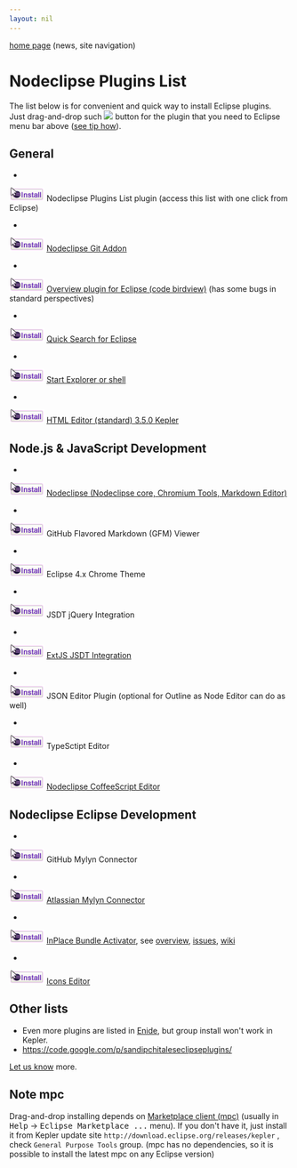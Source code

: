 ```yaml
---
layout: nil
---
```


[home page](/) (news, site navigation)

# Nodeclipse Plugins List

The list below is for convenient and quick way to install Eclipse plugins.  
Just drag-and-drop such <img src="http://marketplace.eclipse.org/sites/all/modules/custom/marketplace/images/installbutton.png">
 button for the plugin that you need to Eclipse menu bar above ([see tip how](/img/how-drap-an-drop-to-install.png)).

## General

- <a href="http://marketplace.eclipse.org/marketplace-client-intro?mpc_install=1084253">
<img src="/img/installbutton.png"></a>
Nodeclipse Plugins List plugin (access this list with one click from Eclipse)
- <a href="http://marketplace.eclipse.org/marketplace-client-intro?mpc_install=1076754">
<img src="/img/installbutton.png"></a>
[Nodeclipse Git Addon](http://www.nodeclipse.org/git/addon/)
- <a href="http://marketplace.eclipse.org/marketplace-client-intro?mpc_install=687236" class="drag">
<img src="/img/installbutton.png"></a>
[Overview plugin for Eclipse (code birdview)](http://marketplace.eclipse.org/node/687236) (has some bugs in standard perspectives)
- <a href="http://marketplace.eclipse.org/marketplace-client-intro?mpc_install=993512">
<img src="/img/installbutton.png"></a>
[Quick Search for Eclipse](http://marketplace.eclipse.org/content/quick-search-eclipse)
- <a href="http://marketplace.eclipse.org/marketplace-client-intro?mpc_install=641101">
<img src="/img/installbutton.png"/></a>
[Start Explorer or shell](http://marketplace.eclipse.org/node/641101)
- <a href="http://marketplace.eclipse.org/marketplace-client-intro?mpc_install=1103239">
<img src="/img/installbutton.png"></a>
[HTML Editor (standard) 3.5.0 Kepler](http://marketplace.eclipse.org/content/html-editor-standard)


## Node.js & JavaScript Development

- <a href="http://marketplace.eclipse.org/marketplace-client-intro?mpc_install=759140">
<img src="/img/installbutton.png"></a>
[Nodeclipse (Nodeclipse core, Chromium Tools, Markdown Editor)](http://www.nodeclipse.org)
- <a href="http://marketplace.eclipse.org/marketplace-client-intro?mpc_install=900708">
<img src="/img/installbutton.png"></a>
GitHub Flavored Markdown (GFM) Viewer
- <a href="http://marketplace.eclipse.org/marketplace-client-intro?mpc_install=339851">
<img src="/img/installbutton.png"></a>
Eclipse 4.x Chrome Theme
- <a href="http://marketplace.eclipse.org/marketplace-client-intro?mpc_install=58952">
<img src="/img/installbutton.png"></a>
JSDT jQuery Integration
- <a href="http://marketplace.eclipse.org/marketplace-client-intro?mpc_install=894671" class="drag">
<img src="/img/installbutton.png"></a>
[ExtJS JSDT Integration](http://zulus.github.io/extjs-eclipse/)
- <a href="http://marketplace.eclipse.org/marketplace-client-intro?mpc_install=945">
<img src="/img/installbutton.png"></a>
JSON Editor Plugin (optional for Outline as Node Editor can do as well)
- <a href="http://marketplace.eclipse.org/marketplace-client-intro?mpc_install=1060522">
<img src="/img/installbutton.png"></a>
TypeSctipt Editor
- <a href="http://marketplace.eclipse.org/marketplace-client-intro?mpc_install=1097343">
<img src="/img/installbutton.png"/></a>
[Nodeclipse CoffeeScript Editor](/coffeescript)


## Nodeclipse Eclipse Development

- <a href="http://marketplace.eclipse.org/marketplace-client-intro?mpc_install=1147">
<img src="/img/installbutton.png"></a>
GitHub Mylyn Connector
- <a href="http://marketplace.eclipse.org/marketplace-client-intro?mpc_install=950">
<img src="/img/installbutton.png"></a>
[Atlassian Mylyn Connector](http://marketplace.eclipse.org/content/atlassian-connector-eclipse)
- <a href="http://marketplace.eclipse.org/marketplace-client-intro?mpc_install=485277">
<img src="/img/installbutton.png"></a>
[InPlace Bundle Activator](http://marketplace.eclipse.org/content/inplace-bundle-activator),
 see [overview](http://javatime.no/blog/inplace-activator-overview/), [issues](https://github.com/inclipse/issues/issues), [wiki](https://github.com/inclipse/issues/wiki)
- <a href="http://marketplace.eclipse.org/marketplace-client-intro?mpc_install=322221">
<img src="/img/installbutton.png"></a>
[Icons Editor](http://code.google.com/a/eclipselabs.org/p/eclipse-icons-editor/)

## Other lists

- Even more plugins are listed in [Enide](http://marketplace.eclipse.org/content/enide-eclipse-nodejs-ide), but group install won't work in Kepler.
- <https://code.google.com/p/sandipchitaleseclipseplugins/>

[Let us know](/community) more.

## Note mpc

Drag-and-drop installing depends on [Marketplace client (mpc)](http://eclipse.org/mpc/) (usually in <kbd>Help</kbd> -> <kbd>Eclipse Marketplace ...</kbd> menu).
If you don't have it, just install it from Kepler update site `http://download.eclipse.org/releases/kepler` ,
check `General Purpose Tools` group. (mpc has no dependencies, so it is possible to install the latest mpc on any Eclipse version)  

